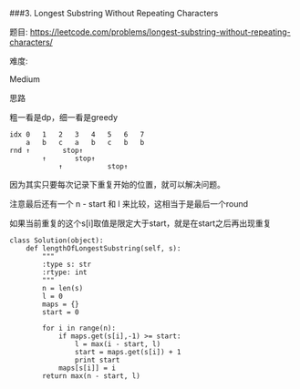 ###3. Longest Substring Without Repeating Characters


题目:
<https://leetcode.com/problems/longest-substring-without-repeating-characters/>


难度:

Medium



思路

粗一看是dp，细一看是greedy


	idx	0	1	2	3	4	5	6	7
		a	b	c	a	b	c	b	b
	rnd	↑        stop↑
			↑       stop↑
			    ↑           stop↑


因为其实只要每次记录下重复开始的位置，就可以解决问题。


注意最后还有一个 n - start 和 l 来比较，这相当于是最后一个round


如果当前重复的这个s[i]取值是限定大于start，就是在start之后再出现重复


```
class Solution(object):
	def lengthOfLongestSubstring(self, s):
		"""
		:type s: str
		:rtype: int
		"""
		n = len(s)
		l = 0
		maps = {}
		start = 0

		for i in range(n):
			if maps.get(s[i],-1) >= start:
				l = max(i - start, l)
				start = maps.get(s[i]) + 1
				print start
			maps[s[i]] = i
		return max(n - start, l)
```


